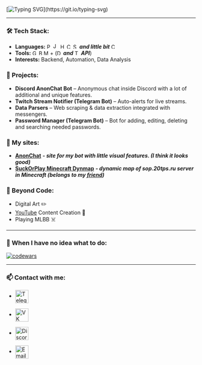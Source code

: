 [![Typing SVG](https://readme-typing-svg.demolab.com?font=Fira+Code&pause=1000&vCenter=true&width=435&lines=Hello%F0%9F%91%8B%2C+I'm+xlvlocl.;Starter+Algorithms+Developer.)](https://git.io/typing-svg)

- - -

### 🛠️ Tech Stack:
- **Languages:** <img src="https://raw.githubusercontent.com/gilbarbara/logos/main/logos/python.svg" width="13" alt="Python Logo"> <img src="https://raw.githubusercontent.com/gilbarbara/logos/main/logos/javascript.svg" width="15" alt="JavaScript Logo"> <img src="https://raw.githubusercontent.com/gilbarbara/logos/main/logos/html-5.svg" width="13" alt="HTML Logo"> <img src="https://raw.githubusercontent.com/gilbarbara/logos/main/logos/css-3.svg"  width="13" alt="CSS Logo"> <img src="https://raw.githubusercontent.com/gilbarbara/logos/main/logos/postgresql.svg" width="13" alt="SQL Logo"> ***and little bit*** <img src="https://upload.wikimedia.org/wikipedia/commons/1/18/ISO_C%2B%2B_Logo.svg" alt="C++ Logo" width="13">
- **Tools:** <img src="https://raw.githubusercontent.com/gilbarbara/logos/main/logos/git-icon.svg" width="13" alt="Git Logo"> <img src="https://raw.githubusercontent.com/gilbarbara/logos/main/logos/bash-icon.svg" width="13" alt="Bash Logo"><img src="https://raw.githubusercontent.com/gilbarbara/logos/main/logos/mongodb-icon.svg" height="13" width="13" alt="MongoDB Logo"> + (<img src="https://raw.githubusercontent.com/gilbarbara/logos/main/logos/discord-icon.svg" width="13" alt="Discord"> ***and*** <img src="https://raw.githubusercontent.com/gilbarbara/logos/main/logos/telegram.svg" width="13" alt="Telegram"> ***API***)
- **Interests:** Backend, Automation, Data Analysis

### 🚀 Projects:
- **Discord AnonChat Bot** – Anonymous chat inside Discord with a lot of additional and unique features.
- **Twitch Stream Notifier (Telegram Bot)** – Auto-alerts for live streams. 
- **Data Parsers** – Web scraping & data extraction integrated with messengers. 
- **Password Manager (Telegram Bot)** – Bot for adding, editing, deleting and searching needed passwords.

### 🥲 My sites:
- **[AnonChat](https://anchat.ru)** ***- site for my bot with little visual features. (I think it looks good)***
- **[SuckOrPlay Minecraft Dynmap](https://map.suckorplay.ru)** ***- dynamic map of sop.20tps.ru server in Minecraft (belongs to my [friend](https://t.me/suckorplay))***

### 🎨 Beyond Code:
- Digital Art ✏️  
- [YouTube](https://www.youtube.com/@xlvlocl) Content Creation 🎥
- Playing MLBB ☠️

- - -
### 🤪 When I have no idea what to do:
[![codewars](https://www.codewars.com/users/xlvlocl/badges/large)](https://www.codewars.com/users/xlvlocl)
- - -

### 📫 Contact with me:
<!-- Telegram -->
- <a href="https://t.me/xlvlocl" target="_blank" title="Telegram">
  <img src="https://raw.githubusercontent.com/gilbarbara/logos/main/logos/telegram.svg" width="35" alt="Telegram" style="vertical-align: middle;">
</a>

<!-- VK -->
- <a href="https://vk.com/xlvlocl" target="_blank" title="VK">
  <img src="https://www.svgrepo.com/show/331634/vk-v2.svg" width="35" alt="VK" style="vertical-align: middle;">
</a>

<!-- Discord -->
- <a href="https://discord.com/users/xlvlocl" target="_blank" title="Discord">
  <img src="https://raw.githubusercontent.com/gilbarbara/logos/main/logos/discord-icon.svg" width="35" alt="Discord" style="vertical-align: middle;">
</a>

<!-- Email -->
- <a href="mailto:xlvlocl@gmail.com" title="Email">
  <img src="https://raw.githubusercontent.com/gilbarbara/logos/main/logos/google-gmail.svg" width="35" alt="Email" style="vertical-align: middle;">
</a>
